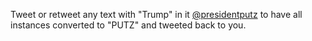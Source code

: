 Tweet or retweet any text with "Trump" in it [@presidentputz](https://twitter.com/presidentputz) to have all instances converted to "PUTZ" and tweeted back to you. 
